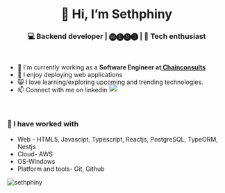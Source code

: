 <h1 align="center">👋 Hi, I’m Sethphiny</h1>
<h3 align="center">💻 Backend developer | 🅦🅔🅑➌ | 📖 Tech enthusiast </h3> 

<br>
<ul>
  <li>🔭 I'm currently working as a <b>Software Engineer at<a href="https://github.com/chainconsults"> Chainconsults</b></a></li>
  <li>👀 I enjoy deploying web applications</li>
  <li>😸 I love learning/exploring upcoming and trending technologies.</li>
  <li>📫 Connect with me on linkedin <a  href="https://www.linkedin.com/in/sethphiny/" target="black" alt=KXDLS> <img style="margin-top:-16px;" src= 'https://cdn.jsdelivr.net/npm/simple-icons@3.0.1/icons/linkedin.svg' height="20" width="20" /> </a></li>
</ul>

<br>
<h3>🎄 I have worked with </h3>
<div>
   <ul>
    <li>Web - HTML5, Javascipt, Typescript, Reactjs, PostgreSQL, TypeORM, Nestjs</li>
    <li>Cloud- AWS</li>
    <li>OS-Windows</li>
    <li>Platform and tools- Git, Github</li>
  </ul> </div>
<div> <img src="https://github-readme-stats.vercel.app/api/top-langs?username=sethphiny&show_icons=true&locale=en&langs_count=10&layout=compact" alt="sethphiny" ></div>

<!--
**sethphiny/sethphiny** is a ✨ _special_ ✨ repository because its `README.md` (this file) appears on your GitHub profile.
--->

